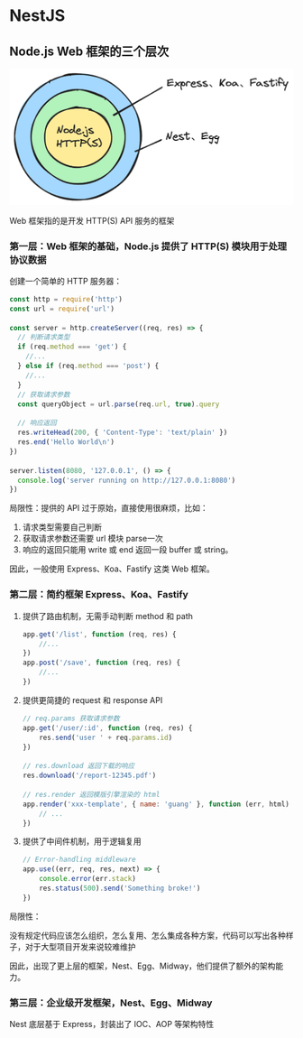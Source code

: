 # NestJS

## Node.js Web 框架的三个层次

![Alt text](assets/web-framework.png)

Web 框架指的是开发 HTTP(S) API 服务的框架

### 第一层：Web 框架的基础，Node.js 提供了 HTTP(S) 模块用于处理协议数据

创建一个简单的 HTTP 服务器：

```js
const http = require('http')
const url = require('url')

const server = http.createServer((req, res) => {
  // 判断请求类型
  if (req.method === 'get') {
    //...
  } else if (req.method === 'post') {
    //...
  }
  // 获取请求参数
  const queryObject = url.parse(req.url, true).query

  // 响应返回
  res.writeHead(200, { 'Content-Type': 'text/plain' })
  res.end('Hello World\n')
})

server.listen(8080, '127.0.0.1', () => {
  console.log('server running on http://127.0.0.1:8080')
})
```

局限性：提供的 API 过于原始，直接使用很麻烦，比如：

1. 请求类型需要自己判断
2. 获取请求参数还需要 url 模块 parse一次
3. 响应的返回只能用 write 或 end 返回一段 buffer 或 string。

因此，一般使用 Express、Koa、Fastify 这类 Web 框架。

### 第二层：简约框架 Express、Koa、Fastify

1. 提供了路由机制，无需手动判断 method 和 path

    ```js
    app.get('/list', function (req, res) {
        //...
    })
    app.post('/save', function (req, res) {
        //...
    })
    ```

2. 提供更简捷的 request 和 response API

    ```js
    // req.params 获取请求参数
    app.get('/user/:id', function (req, res) {
        res.send('user ' + req.params.id)
    })

    // res.download 返回下载的响应
    res.download('/report-12345.pdf')

    // res.render 返回模版引擎渲染的 html
    app.render('xxx-template', { name: 'guang' }, function (err, html) {
        // ...
    })
    ```

3. 提供了中间件机制，用于逻辑复用

    ```js
    // Error-handling middleware
    app.use((err, req, res, next) => {
        console.error(err.stack)
        res.status(500).send('Something broke!')
    })
    ```

局限性：

没有规定代码应该怎么组织，怎么复用、怎么集成各种方案，代码可以写出各种样子，对于大型项目开发来说较难维护

因此，出现了更上层的框架，Nest、Egg、Midway，他们提供了额外的架构能力。

### 第三层：企业级开发框架，Nest、Egg、Midway

Nest 底层基于 Express，封装出了 IOC、AOP 等架构特性
